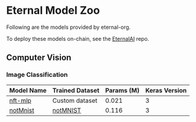 # Eternal Model Zoo

Following are the models provided by eternal-org.

To deploy these models on-chain, see the [EternalAI](https://github.com/eternalai-org/eternalai) repo.


## Computer Vision

### Image Classification

| Model Name | Trained Dataset   | Params (M)    | Keras Version |
|------------|-------------------|---------------|---------------|
| [nft-mlp](computer-vision/image-classification/nft-mlp) | Custom dataset | 0.021 | 3 |
| [notMnist](computer-vision/image-classification/notMnist) | [notMNIST](https://www.kaggle.com/datasets/lubaroli/notmnist) | 0.116 | 3 |

